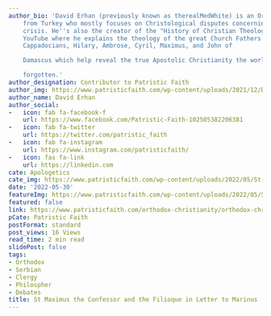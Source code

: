 ```yaml
---
author_bio: 'David Erhan (previously known as therealMedWhite) is an Orthodox convert
    from Turkey who mostly focuses on Christological disputes concerning the Monophysite
    crisis. He''s also the creator of the "History of Christian Theology" series on
    YouTube where he explains the theology of the great Church Fathers such as the
    Cappadocians, Hilary, Ambrose, Cyril, Maximus, and John of

    Damascus which help reveal the true Apostolic Christianity the world has

    forgotten.'
author_designation: Contributor to Patristic Faith
author_img: https://www.patristicfaith.com/wp-content/uploads/2021/12/David20Erhan20headshot-150x150.webp
author_name: David Erhan
author_social:
-   icon: fab fa-facebook-f
    url: https://www.facebook.com/Patristic-Faith-102505382206381
-   icon: fab fa-twitter
    url: https://twitter.com/patristic_faith
-   icon: fab fa-instagram
    url: https://www.instagram.com/patristicfaith/
-   icon: fas fa-link
    url: https://linkedin.com
cate: Apologetics
cate_img: https://www.patristicfaith.com/wp-content/uploads/2022/05/St-Maximus-the-Confessor-and-the-Filioque-in-Letter-to-Marinus.png
date: '2022-05-30'
featureImg: https://www.patristicfaith.com/wp-content/uploads/2022/05/St-Maximus-the-Confessor-and-the-Filioque-in-Letter-to-Marinus.png
featured: false
link: https://www.patristicfaith.com/orthodox-christianity/orthodox-christian-apologetics/st-maximus-the-confessor-and-the-filioque-in-letter-to-marinus/
pCate: Patristic Faith
postFormat: standard
post_views: 16 Views
read_time: 2 min read
slidePost: false
tags:
- Orthodox
- Serbian
- Clergy
- Philospher
- Debates
title: St Maximus the Confessor and the Filioque in Letter to Marinus
---
```

